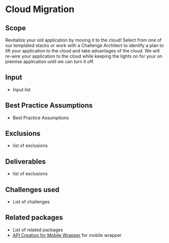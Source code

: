 # Cloud Migration

## Scope

Revitalize your old application by moving it to the cloud!  Select from one of our templated stacks or work with a Challenge Architect to identify a plan to lift your application to the cloud and take advantages of the cloud.   We will re-wire your application to the cloud while keeping the lights on for your  on premise application until we can turn it off.

## Input

- Input list

## Best Practice Assumptions
- Best Practice Assumptions

## Exclusions
- list of exclusions
## Deliverables

- list of exclusions

## Challenges used

- List of challenges

## Related packages
- List of related packages
- [API Creation for Mobile Wrapper](../api-creation-app/README.md) for mobile wrapper
